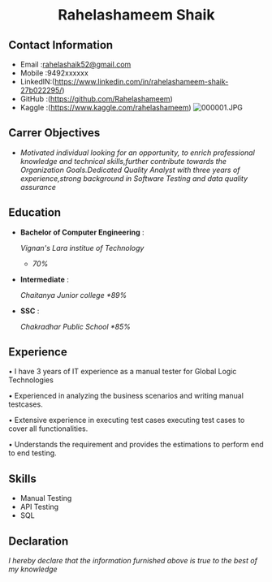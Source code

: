 # <center> Rahelashameem Shaik </center>

## Contact Information

* Email   :rahelashaik52@gmail.com
* Mobile  :9492xxxxxx
* LinkedIN:(https://www.linkedin.com/in/rahelashameem-shaik-27b022295/)
* GitHub  :(https://github.com/Rahelashameem)
* Kaggle  :(https://www.kaggle.com/rahelashameem)
![000001.JPG](attachment:000001.JPG)

## Carrer Objectives
-   <i> Motivated individual looking for an opportunity, to enrich professional knowledge and technical
    skills,further contribute towards the Organization Goals.Dedicated Quality Analyst with three
    years of experience,strong background in Software Testing and data quality assurance </i>


## Education
- <b>Bachelor of Computer Engineering</b> :
   
    <i> Vignan's Lara institue of Technology
    * 70%</i>
-  <b>Intermediate</b> :

      <i> Chaitanya Junior college
      *89%</i>
-  <b>SSC</b> :

      <i> Chakradhar Public School 
       *85%</i>
      

## Experience 

  • I have 3 years of IT experience as a manual tester for Global Logic Technologies
  
  • Experienced in analyzing the business scenarios and writing manual testcases.
  
  • Extensive experience in executing test cases executing test cases to cover all functionalities.
  
  • Understands the requirement and provides the estimations to perform end to end testing.
  

## Skills
- Manual Testing
- API Testing
- SQL 

## Declaration
   <i> I hereby declare that the  information furnished above is true to the best of my knowledge</i>
